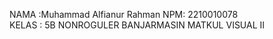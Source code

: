 NAMA :Muhammad Alfianur Rahman 
NPM: 2210010078  
KELAS : 5B NONROGULER BANJARMASIN 
MATKUL VISUAL II
